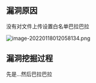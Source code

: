 ## 漏洞原因

没有对文件上传设置白名单巴拉巴拉

![image-20220118012058134.png](https://shs3.b.qianxin.com/attack_forum/2022/01/attach-a1cba057dfc4edddafbb70d1aff38d2e1acba192.png)

## 漏洞挖掘过程

先是...然后巴拉巴拉